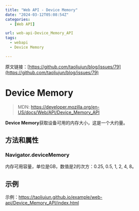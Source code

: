 ```yaml
---
title: "Web API - Device Memory"
date: "2024-03-12T05:08:54Z"
categories:
  - [Web API]

url: web-api-Device_Memory_API
tags:
  - webapi
  - Device Memory

---
```



原文链接：[https://github.com/taoliujun/blog/issues/79](https://github.com/taoliujun/blog/issues/79)

<!--hexo

---
url: web-api-Device_Memory_API
tags:
  - webapi
  - Device Memory
---

-->

# Device Memory

> MDN: https://developer.mozilla.org/en-US/docs/Web/API/Device_Memory_API

**Device Memory**获取设备可用的内存大小，这是一个大约量。

## 方法和属性

### Navigator.deviceMemory

内存可用容量，单位是GB，数值是2的次方：0.25, 0.5, 1, 2, 4, 8。

## 示例

示例：https://taoliujun.github.io/example/web-api/Device_Memory_API/index.html




